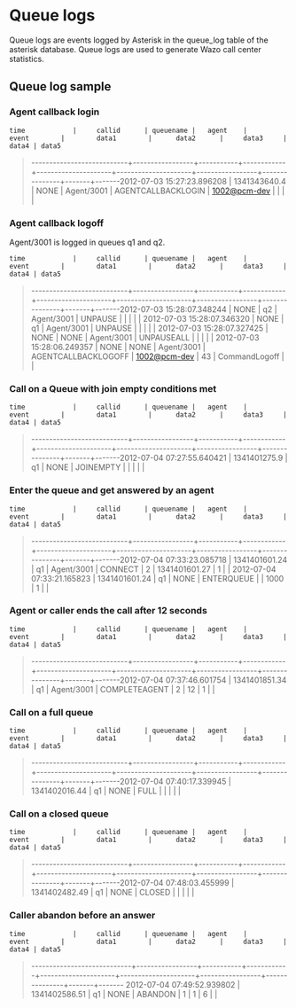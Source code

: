 # Queue logs

Queue logs are events logged by Asterisk in the queue\_log table of the
asterisk database. Queue logs are used to generate Wazo call center
statistics.

## Queue log sample

### Agent callback login

    time            |     callid      | queuename |   agent    |        event        |        data1        |      data2      |     data3     | data4 | data5

> \---------------------------+-----------------+-----------+------------+---------------------+---------------------+-----------------+---------------+-------+-------2012-07-03
> 15:27:23.896208 | 1341343640.4 | NONE | Agent/3001 |
> AGENTCALLBACKLOGIN | <1002@pcm-dev> | | | |

### Agent callback logoff

Agent/3001 is logged in queues q1 and
    q2.

    time            |     callid      | queuename |   agent    |        event        |        data1        |      data2      |     data3     | data4 | data5

> \---------------------------+-----------------+-----------+------------+---------------------+---------------------+-----------------+---------------+-------+-------2012-07-03
> 15:28:07.348244 | NONE | q2 | Agent/3001 | UNPAUSE | | | | |
> 2012-07-03 15:28:07.346320 | NONE | q1 | Agent/3001 | UNPAUSE | | | |
> | 2012-07-03 15:28:07.327425 | NONE | NONE | Agent/3001 | UNPAUSEALL |
> | | | | 2012-07-03 15:28:06.249357 | NONE | NONE | Agent/3001 |
> AGENTCALLBACKLOGOFF | <1002@pcm-dev> | 43 | CommandLogoff |
    |

### Call on a Queue with join empty conditions met

    time            |     callid      | queuename |   agent    |        event        |        data1        |      data2      |     data3     | data4 | data5

> \---------------------------+-----------------+-----------+------------+---------------------+---------------------+-----------------+---------------+-------+-------2012-07-04
> 07:27:55.640421 | 1341401275.9 | q1 | NONE | JOINEMPTY | | | |
    |

### Enter the queue and get answered by an agent

    time            |     callid      | queuename |   agent    |        event        |        data1        |      data2      |     data3     | data4 | data5

> \---------------------------+-----------------+-----------+------------+---------------------+---------------------+-----------------+---------------+-------+-------2012-07-04
> 07:33:23.085718 | 1341401601.24 | q1 | Agent/3001 | CONNECT | 2 |
> 1341401601.27 | 1 | | 2012-07-04 07:33:21.165823 | 1341401601.24 | q1
> | NONE | ENTERQUEUE | | 1000 | 1 |
    |

### Agent or caller ends the call after 12 seconds

    time            |     callid      | queuename |   agent    |        event        |        data1        |      data2      |     data3     | data4 | data5

> \---------------------------+-----------------+-----------+------------+---------------------+---------------------+-----------------+---------------+-------+-------2012-07-04
> 07:37:46.601754 | 1341401851.34 | q1 | Agent/3001 | COMPLETEAGENT | 2
> | 12 | 1 |
    |

### Call on a full queue

    time            |     callid      | queuename |   agent    |        event        |        data1        |      data2      |     data3     | data4 | data5

> \---------------------------+-----------------+-----------+------------+---------------------+---------------------+-----------------+---------------+-------+-------2012-07-04
> 07:40:17.339945 | 1341402016.44 | q1 | NONE | FULL | | | |
    |

### Call on a closed queue

    time            |     callid      | queuename |   agent    |        event        |        data1        |      data2      |     data3     | data4 | data5

> \---------------------------+-----------------+-----------+------------+---------------------+---------------------+-----------------+---------------+-------+-------2012-07-04
> 07:48:03.455999 | 1341402482.49 | q1 | NONE | CLOSED | | | |
    |

### Caller abandon before an answer

    time            |     callid      | queuename |   agent    |        event        |        data1        |      data2      |     data3     | data4 | data5

> \----------------------------+-----------------+-----------+------------+---------------------+---------------------+-----------------+---------------+-------+-------
> 2012-07-04 07:49:52.939802 | 1341402586.51 | q1 | NONE | ABANDON | 1 |
> 1 | 6 | |
